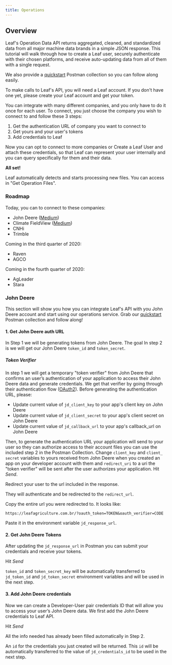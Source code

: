 ```yaml
---
title: Operations
---
```


## Overview

Leaf's Operation Data API returns aggregated, cleaned, and standardized data
from all major machine data brands in a simple JSON response. This tutorial will
walk through how to create a Leaf user, securely authenticate with their chosen
platforms, and receive auto-updating data from all of them with a single request.

We also provide a [quickstart][quickstart] Postman collection so you can follow
along easily.

To make calls to Leaf's API, you will need a Leaf account. If you don't have one
yet, please create your Leaf account and get your token.

You can integrate with many different companies, and you only have to do it once
for each user. To connect, you just choose the company you wish to connect to
and follow these 3 steps:

1. Get the authentication URL of company you want to connect to
1. Get yours and your user's tokens
1. Add credentials to Leaf

Now you can opt to connect to more companies or Create a Leaf User and attach
these credentials, so that Leaf can represent your user internally and you can
query specifically for them and their data.

**All set!**

Leaf automatically detects and starts processing new files. You can access in
"Get Operation Files".

### Roadmap
Today, you can to connect to these companies:

- John Deere ([Medium][johndeere])
- Climate FieldView ([Medium][climate])
- CNHi
- Trimble

Coming in the third quarter of 2020:

- Raven
- AGCO

Coming in the fourth quarter of 2020:

- AgLeader
- Stara

### John Deere
This section will show you how you can integrate Leaf's API with you John Deere
account and start using our operations service. Grab our [quickstart][quickstart]
Postman collection and follow along!

#### 1. Get John Deere auth URL
In Step 1 we will be generating tokens from John Deere. The goal In step 2 is we
will get our John Deere `token_id` and `token_secret`.

##### Token Verifier
In step 1 we will get a temporary "token verifier" from John Deere that confirms
an user’s authentication of your application to access their John Deere data and
generate credentials. We get that verifier by going through their authentication
flow ([OAuth2][oauth2]). Before generating the authentication URL, please:

- Update current value of `jd_client_key` to your app's client key on John Deere
- Update current value of `jd_client_secret` to your app's client secret on John
Deere
- Update current value of `jd_callback_url` to your app's callback_url on John
Deere

Then, to generate the authentication URL your application will send to your user
so they can authorize access to their account files you can use the included
step 2 in the Postman Collection. Change `client_key` and `client_ secret`
variables to yours received from John Deere when you created an app on your
developer account with them and `redirect_uri` to a uri the "token verifier"
will be sent after the user authorizes your application. Hit _Send_.

Redirect your user to the url included in the response.

They will authenticate and be redirected to the `redirect_url`.

Copy the entire url you were redirected to. It looks like:

```
https://leafagriculture.com.br/?oauth_token=TOKEN&oauth_verifier=CODE
```

Paste it in the environment variable `jd_response_url`.

#### 2. Get John Deere Tokens
After updating the `jd_response_url` in Postman you can submit your credentials
and receive your tokens.

Hit _Send_

`token_id` and `token_secret_key` will be automatically transferred to
`jd_token_id` and `jd_token_secret` environment variables and will be used in
the next step.

#### 3. Add John Deere credentials
Now we can create a Developer-User pair credentials ID that will allow you to
access your user’s John Deere data. We first add the John Deere credentials to
Leaf API.

Hit _Send_

All the info needed has already been filled automatically in Step 2.

An `id` for the credentials you just created will be returned. This `id` will
be automatically transferred to the value of `jd_credentials_id` to be used in
the next step.

[quickstart]: https://github.com/Leaf-Agriculture/Leaf-quickstart-Postman-collection
[johndeere]: https://medium.com/leaf-agriculture/how-to-use-leafs-api-to-retrieve-machinery-data-from-john-deere-fb1ba331d089
[climate]: https://medium.com/leaf-agriculture/how-to-use-leafs-api-to-retrieve-machinery-data-from-climate-fieldview-dda921f40291
[oauth2]: https://www.oauth.com/
